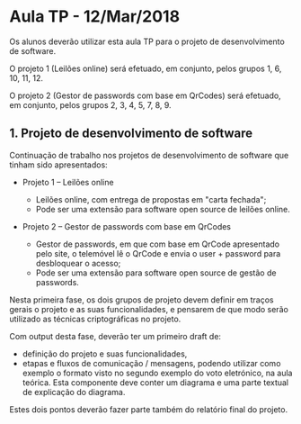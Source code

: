 # Aula TP - 12/Mar/2018

Os alunos deverão utilizar esta aula TP para o projeto de desenvolvimento de software.

O projeto 1 (Leilões online) será efetuado, em conjunto, pelos grupos 1, 6, 10, 11, 12.

O projeto 2 (Gestor de passwords com base em QrCodes) será efetuado, em conjunto, pelos grupos 2, 3, 4, 5, 7, 8, 9.

## 1\. Projeto de desenvolvimento de software

Continuação de trabalho nos projetos de desenvolvimento de software que tinham sido apresentados:

- Projeto 1 – Leilões online

  - Leilões online, com entrega de propostas em "carta fechada";
  - Pode ser uma extensão para software open source de leilões online.

- Projeto 2 – Gestor de passwords com base em QrCodes

  - Gestor de passwords, em que com base em QrCode apresentado pelo site, o telemóvel lê o QrCode e envia o user + password para desbloquear o acesso;
  - Pode ser uma extensão para software open source de gestão de passwords.

Nesta primeira fase, os dois grupos de projeto devem definir em traços gerais o projeto e as suas funcionalidades, e pensarem de que modo serão utilizado as técnicas criptográficas no projeto.

Com output desta fase, deverão ter um primeiro draft de:

- definição do projeto e suas funcionalidades,
- etapas e fluxos de comunicação / mensagens, podendo utilizar como exemplo o formato visto no segundo exemplo do voto eletrónico, na aula teórica. Esta componente deve conter um diagrama e uma parte textual de explicação do diagrama.

Estes dois pontos deverão fazer parte também do relatório final do projeto.
